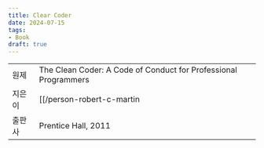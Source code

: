 ```yaml
---
title: Clear Coder
date: 2024-07-15
tags:
- Book
draft: true
---
```


| | |
| --- | --- |
| 원제 | The Clean Coder: A Code of Conduct for Professional Programmers |
| 지은이 | [[/person-robert-c-martin|Robert C. Martin]] |
| 출판사 | Prentice Hall, 2011 |